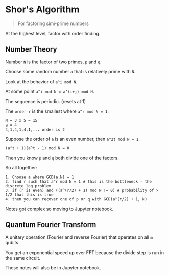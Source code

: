 # Shor's Algorithm

> For factoring simi-prime numbers

At the highest level, factor with order finding.

## Number Theory

Number `N` is the factor of two primes, `p` and `q`.

Choose some random number `a` that is relatively prime with `N`.

Look at the behavior of `a^i mod N`.

At some point `a^i mod N = a^(i+j) mod N`.

The sequence is periodic. (resets at 1)

The `order r` is the smallest where `a^r mod N = 1`.

```
N = 3 x 5 = 15
a = 4
4,1,4,1,4,1,... order is 2
```

Suppose the order of `a` is an even number, then `a^2t mod N = 1`.

```
(a^t + 1)(a^t - 1) mod N = 0
```

Then you know `p` and `q` both divide one of the factors.

So all together:

```
1. Choose a where GCD(a,N) = 1
2. find r such that a^r mod N = 1 # this is the bottleneck - the discrete log problem
3. if (r is even) and ((a^(r/2) + 1) mod N != 0) # probability of > 1/2 that this is true
4. then you can recover one of p or q with GCD(a^(r/2) + 1, N)
```

Notes got complex so moving to Jupyter notebook.

## Quantum Fourier Transform

A unitary operation (Fourier and reverse Fourier) that operates on all `m`
qubits.

You get an exponential speed up over FFT because the divide step is run in the
same circuit.

These notes will also be in Jupyter notebook.

